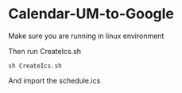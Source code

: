 Calendar-UM-to-Google
=====================
Make sure you are running in linux environment

Then run CreateIcs.sh
  
    sh CreateIcs.sh
    
And import the schedule.ics


